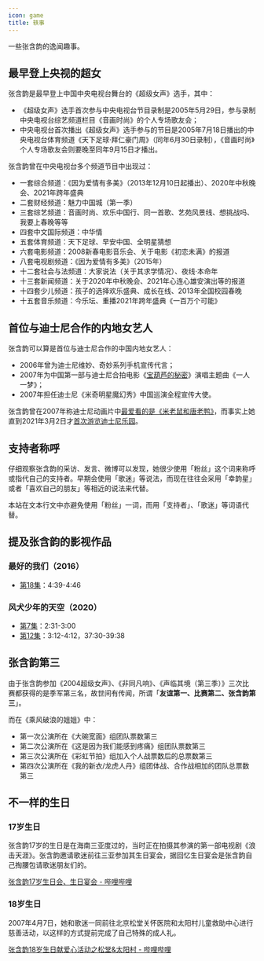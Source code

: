 ```yaml
---
icon: game
title: 轶事
---
```


一些张含韵的逸闻趣事。

## 最早登上央视的超女

张含韵是最早登上中国中央电视台舞台的《超级女声》选手，其中：

- 《超级女声》选手首次参与中央电视台节目录制是2005年5月29日，参与录制中央电视台综艺频道栏目《音画时尚》的个人专场歌友会；
- 中央电视台首次播出《超级女声》选手参与的节目是2005年7月18日播出的中央电视台体育频道《天下足球·拜仁豪门周》（同年6月30日录制），《音画时尚》个人专场歌友会则要晚至同年9月15日才播出。

张含韵曾在中央电视台多个频道节目中出现过：

- 一套综合频道：《因为爱情有多美》（2013年12月10日起播出）、2020年中秋晚会、2021年跨年盛典
- 二套财经频道：魅力中国城（第一季）
- 三套综艺频道：音画时尚、欢乐中国行、同一首歌、艺苑风景线、想挑战吗、我要上春晚等等
- 四套中文国际频道：中华情
- 五套体育频道：天下足球、早安中国、全明星猜想
- 六套电影频道：2008新春电影音乐会、关于电影《初恋未满》的报道
- 八套电视剧频道：《因为爱情有多美》（2015年）
- 十二套社会与法频道：大家说法（关于其求学情况）、夜线·本命年
- 十三套新闻频道：关于2020年中秋晚会、2021年心连心雄安演出等的报道
- 十四套少儿频道：孩子的选择欢乐盛典、成长在线、2013年全国校园春晚
- 十五套音乐频道：今乐坛、重播2021年跨年盛典《一百万个可能》

## 首位与迪士尼合作的内地女艺人

张含韵可以算是首位与迪士尼合作的中国内地女艺人：

- 2006年曾为迪士尼维妙、奇妙系列手机宣传代言；
- 2007年为中国第一部与迪士尼合拍电影《[宝葫芦的秘密](https://movie.douban.com/subject/1960298/)》演唱主题曲《一人一梦》；
- 2007年担任迪士尼《米奇明星魔幻秀》中国巡演全程宣传大使。

张含韵曾在2007年称迪士尼动画片中[最爱看的是《米老鼠和唐老鸭》](http://ent.sina.com.cn/j/2007-06-19/18121604403.shtml)，而事实上她直到2021年3月2日才[首次游览迪士尼乐园](https://weibo.com/1172294045/K4jBY2gOh)。

## 支持者称呼

仔细观察张含韵的采访、发言、微博可以发现，她很少使用「粉丝」这个词来称呼或指代自己的支持者。早期会使用「歌迷」等说法，而现在往往会采用「幸韵星」或者「喜欢自己的朋友」等相近的说法来代替。

本站在文本行文中亦避免使用「粉丝」一词，而用「支持者」、「歌迷」等词语代替。

## 提及张含韵的影视作品

### 最好的我们（2016）
- [第18集](https://www.iqiyi.com/v_19rrlgolx8.html)：4:39-4:46

### 风犬少年的天空（2020）
- [第7集](https://www.bilibili.com/bangumi/play/ep342117)：2:31-3:00
- [第12集](https://www.bilibili.com/bangumi/play/ep342776)：3:12-4:12，37:30-39:38

## 张含韵第三

由于张含韵参加《2004超级女声》、《非同凡响》、《声临其境（第三季）》三次比赛都获得的是季军第三名，故世间有传闻，所谓「**友谊第一、比赛第二、张含韵第三**」。

而在《乘风破浪的姐姐》中：
- 第一次公演所在《大碗宽面》组团队票数第三
- 第二次公演所在《这是因为我们能感到疼痛》组团队票数第三
- 第三次公演所在《彩虹节拍》组加入个人战票数后的总票数第三
- 第四次公演所在《我的新衣/龙虎人丹》组团体战、合作战相加的团队总票数第三

## 不一样的生日

### 17岁生日

张含韵17岁的生日是在海南三亚度过的，当时正在拍摄其参演的第一部电视剧《浪击天涯》。张含韵邀请歌迷前往三亚参加其生日宴会，据回忆生日宴会是张含韵自己掏腰包请歌迷朋友们的。

[张含韵17岁生日会、生日宴会 - 哔哩哔哩](https://www.bilibili.com/video/BV1eX4y1V7vn)

### 18岁生日

2007年4月7日，她和歌迷一同前往北京松堂关怀医院和太阳村儿童救助中心进行慈善活动，以这样的方式提前完成了自己特殊的成人礼。

[张含韵18岁生日献爱心活动之松堂&太阳村 - 哔哩哔哩](https://www.bilibili.com/video/BV1Dv411y7oQ)